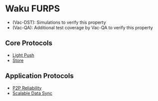 # Waku FURPS

- (Vac-DST): Simulations to verify this property
- (Vac-QA): Additional test coverage by Vac-QA to verify this property

## Core Protocols

- [Light Push](./core/light_push.md)
- [Store](./core/store.md)

## Application Protocols

- [P2P Reliability](./application/p2p_reliability.md)
- [Scalable Data Sync](./application/sds.md)